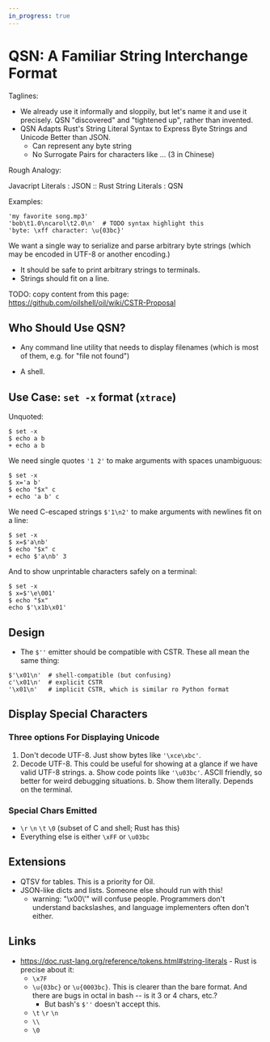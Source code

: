 ```yaml
---
in_progress: true
---
```


QSN: A Familiar String Interchange Format
=========================================

Taglines:

- We already use it informally and sloppily, but let's name it and use it
  precisely.  QSN "discovered" and "tightened up", rather than invented.
- QSN Adapts Rust's String Literal Syntax to Express Byte Strings and Unicode
  Better than JSON.
  - Can represent any byte string
  - No Surrogate Pairs for characters like ... (3 in Chinese)

Rough Analogy:

Javacript Literals : JSON  ::  Rust String Literals : QSN

Examples:

    'my favorite song.mp3'
    'bob\t1.0\ncarol\t2.0\n'  # TODO syntax highlight this
    'byte: \xff character: \u{03bc}'

We want a single way to serialize and parse arbitrary byte strings (which may
be encoded in UTF-8 or another encoding.)

- It should be safe to print arbitrary strings to terminals.
- Strings should fit on a line.

TODO: copy content from this page:
<https://github.com/oilshell/oil/wiki/CSTR-Proposal>

<div id="toc">
</div>

## Who Should Use QSN?

- Any command line utility that needs to display filenames (which is most of
  them, e.g. for "file not found")

- A shell.


## Use Case: `set -x` format (`xtrace`)

Unquoted:

```
$ set -x
$ echo a b
+ echo a b
```

We need single quotes `'1 2'` to make arguments with spaces unambiguous:

```
$ set -x
$ x='a b'
$ echo "$x" c
+ echo 'a b' c
```

We need C-escaped strings `$'1\n2'` to make arguments with newlines fit on a
line:

```
$ set -x
$ x=$'a\nb'
$ echo "$x" c
+ echo $'a\nb' 3
```

And to show unprintable characters safely on a terminal:

```
$ set -x
$ x=$'\e\001'
$ echo "$x"
echo $'\x1b\x01'
```

## Design

- The `$''` emitter should be compatible with CSTR.  These all mean the same thing:

```
$'\x01\n'  # shell-compatible (but confusing)
c'\x01\n'  # explicit CSTR
'\x01\n'   # implicit CSTR, which is similar ro Python format
```

## Display Special Characters

### Three options For Displaying Unicode


1. Don't decode UTF-8.  Just show bytes like `'\xce\xbc'`.
2. Decode UTF-8.  This could be useful for showing at a glance if we have valid
   UTF-8 strings.
   a. Show code points like `'\u03bc'`.  ASCII friendly, so better for weird
   debugging situations.
   b. Show them literally.  Depends on the terminal.

### Special Chars Emitted

- `\r` `\n` `\t` `\0` (subset of C and shell; Rust has this)
- Everything else is either `\xFF` or `\u03bc`

## Extensions

- QTSV for tables.  This is a priority for Oil.
- JSON-like dicts and lists.  Someone else should run with this!
  - warning: "\\x00\\'" will confuse people.  Programmers don't understand
    backslashes, and language implementers often don't either.

## Links

- <https://doc.rust-lang.org/reference/tokens.html#string-literals> - Rust is
  precise about it:
  - `\x7F`
  - `\u{03bc}` or `\u{0003bc}`.  This is clearer than the bare format.  And
    there are bugs in octal in bash -- is it 3 or 4 chars, etc.?
    - But bash's `$''` doesn't accept this.
  - `\t` `\r` `\n`
  - `\\`
  - `\0`

